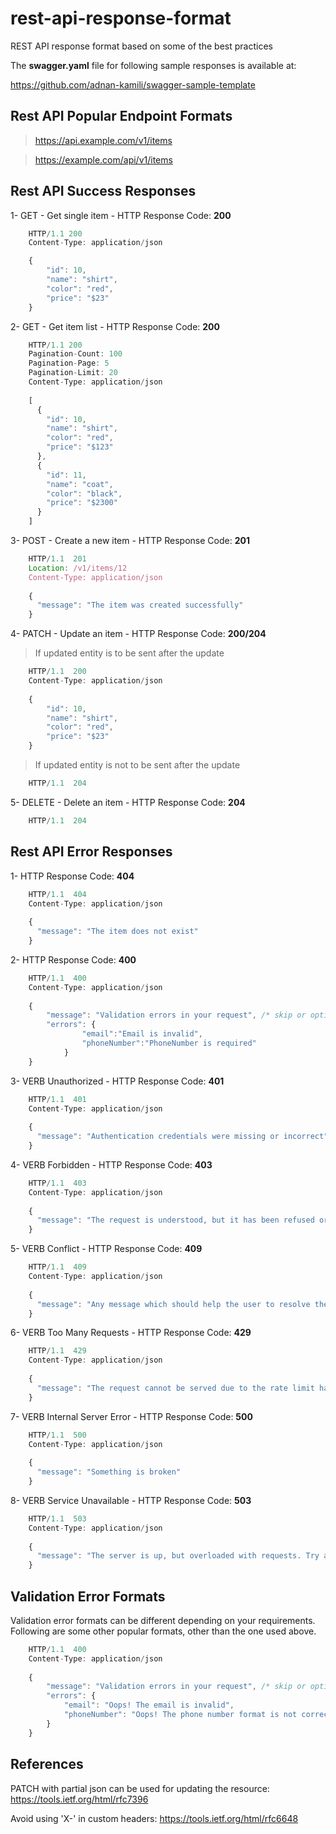 # rest-api-response-format
REST API response format based on some of the best practices

The **swagger.yaml** file for following sample responses is available at:

https://github.com/adnan-kamili/swagger-sample-template

## Rest API Popular Endpoint Formats

> https://api.example.com/v1/items

> https://example.com/api/v1/items

## Rest API Success Responses

1- GET - Get single item - HTTP Response Code: **200**
```javascript
    HTTP/1.1 200
    Content-Type: application/json

    {
        "id": 10,
        "name": "shirt",
        "color": "red",
        "price": "$23"
    }
```
2- GET - Get item list - HTTP Response Code: **200**
```javascript
    HTTP/1.1 200
    Pagination-Count: 100
    Pagination-Page: 5
    Pagination-Limit: 20
    Content-Type: application/json
    
    [
      {
        "id": 10,
        "name": "shirt",
        "color": "red",
        "price": "$123"
      },
      {
        "id": 11,
        "name": "coat",
        "color": "black",
        "price": "$2300"
      }
    ]
```

3- POST - Create a new item - HTTP Response Code: **201**
```javascript
    HTTP/1.1  201
    Location: /v1/items/12
    Content-Type: application/json
 
    {
      "message": "The item was created successfully"
    }
```
4- PATCH - Update an item - HTTP Response Code: **200/204** 

> If updated entity is to be sent after the update

```javascript
    HTTP/1.1  200
    Content-Type: application/json
 
    {
        "id": 10,
        "name": "shirt",
        "color": "red",
        "price": "$23"
    }
```

> If updated entity is not to be sent after the update

```javascript
    HTTP/1.1  204
```

5- DELETE - Delete an item - HTTP Response Code: **204**
```javascript
    HTTP/1.1  204
```


## Rest API Error Responses

1- HTTP Response Code: **404**

```javascript
    HTTP/1.1  404
    Content-Type: application/json
 
    {
      "message": "The item does not exist"
    }
```
2- HTTP Response Code: **400**
```javascript
    HTTP/1.1  400
    Content-Type: application/json
    
    {
        "message": "Validation errors in your request", /* skip or optional error message */
        "errors": {
                "email":"Email is invalid",
                "phoneNumber":"PhoneNumber is required"
            }
    }
```

3- VERB Unauthorized - HTTP Response Code: **401**
```javascript
    HTTP/1.1  401
    Content-Type: application/json
 
    {
      "message": "Authentication credentials were missing or incorrect"
    }
```
4- VERB Forbidden - HTTP Response Code: **403**
```javascript
    HTTP/1.1  403
    Content-Type: application/json
 
    {
      "message": "The request is understood, but it has been refused or access is not allowed"
    }
```
5- VERB Conflict - HTTP Response Code: **409**
```javascript
    HTTP/1.1  409
    Content-Type: application/json
 
    {
      "message": "Any message which should help the user to resolve the conflict"
    }
```
6- VERB Too Many Requests - HTTP Response Code: **429**
```javascript
    HTTP/1.1  429
    Content-Type: application/json
 
    {
      "message": "The request cannot be served due to the rate limit having been exhausted for the resource"
    }
```
7- VERB Internal Server Error - HTTP Response Code: **500**
```javascript
    HTTP/1.1  500
    Content-Type: application/json
 
    {
      "message": "Something is broken"
    }
```
8- VERB Service Unavailable - HTTP Response Code: **503**
```javascript
    HTTP/1.1  503
    Content-Type: application/json
 
    {
      "message": "The server is up, but overloaded with requests. Try again later!"
    }
```
## Validation Error Formats

Validation error formats can be different depending on your requirements. Following are some other popular formats, other than the one used above.

```javascript
    HTTP/1.1  400
    Content-Type: application/json
    
    {
        "message": "Validation errors in your request", /* skip or optional error message */
        "errors": {
            "email": "Oops! The email is invalid",
            "phoneNumber": "Oops! The phone number format is not correct"
        }
    }
```

## References
PATCH with partial json can be used for updating the resource: https://tools.ietf.org/html/rfc7396

Avoid using 'X-' in custom headers: https://tools.ietf.org/html/rfc6648
